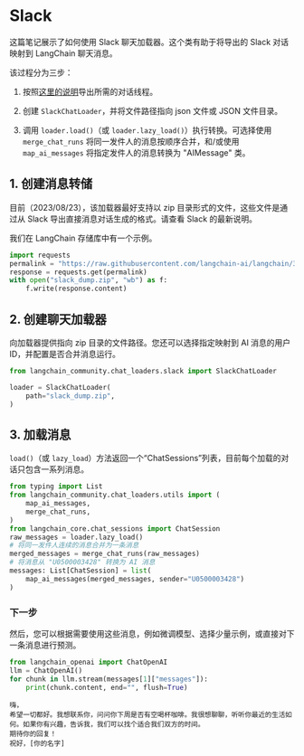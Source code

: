 # Slack

这篇笔记展示了如何使用 Slack 聊天加载器。这个类有助于将导出的 Slack 对话映射到 LangChain 聊天消息。

该过程分为三步：

1. 按照[这里的说明](https://slack.com/help/articles/1500001548241-Request-to-export-all-conversations)导出所需的对话线程。

2. 创建 `SlackChatLoader`，并将文件路径指向 json 文件或 JSON 文件目录。

3. 调用 `loader.load()`（或 `loader.lazy_load()`）执行转换。可选择使用 `merge_chat_runs` 将同一发件人的消息按顺序合并，和/或使用 `map_ai_messages` 将指定发件人的消息转换为 "AIMessage" 类。

## 1. 创建消息转储

目前（2023/08/23），该加载器最好支持以 zip 目录形式的文件，这些文件是通过从 Slack 导出直接消息对话生成的格式。请查看 Slack 的最新说明。

我们在 LangChain 存储库中有一个示例。

```python
import requests
permalink = "https://raw.githubusercontent.com/langchain-ai/langchain/342087bdfa3ac31d622385d0f2d09cf5e06c8db3/libs/langchain/tests/integration_tests/examples/slack_export.zip"
response = requests.get(permalink)
with open("slack_dump.zip", "wb") as f:
    f.write(response.content)
```

## 2. 创建聊天加载器

向加载器提供指向 zip 目录的文件路径。您还可以选择指定映射到 AI 消息的用户 ID，并配置是否合并消息运行。

```python
from langchain_community.chat_loaders.slack import SlackChatLoader
```

```python
loader = SlackChatLoader(
    path="slack_dump.zip",
)
```

## 3. 加载消息

`load()`（或 `lazy_load`）方法返回一个“ChatSessions”列表，目前每个加载的对话只包含一系列消息。

```python
from typing import List
from langchain_community.chat_loaders.utils import (
    map_ai_messages,
    merge_chat_runs,
)
from langchain_core.chat_sessions import ChatSession
raw_messages = loader.lazy_load()
# 将同一发件人连续的消息合并为一条消息
merged_messages = merge_chat_runs(raw_messages)
# 将消息从 "U0500003428" 转换为 AI 消息
messages: List[ChatSession] = list(
    map_ai_messages(merged_messages, sender="U0500003428")
)
```

### 下一步

然后，您可以根据需要使用这些消息，例如微调模型、选择少量示例，或直接对下一条消息进行预测。

```python
from langchain_openai import ChatOpenAI
llm = ChatOpenAI()
for chunk in llm.stream(messages[1]["messages"]):
    print(chunk.content, end="", flush=True)
```

```output
嗨，
希望一切都好。我想联系你，问问你下周是否有空喝杯咖啡。我很想聊聊，听听你最近的生活如何。如果你有兴趣，告诉我，我们可以找个适合我们双方的时间。
期待你的回复！
祝好，[你的名字]
```